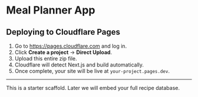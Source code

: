 # Meal Planner App

## Deploying to Cloudflare Pages

1. Go to https://pages.cloudflare.com and log in.
2. Click **Create a project** → **Direct Upload**.
3. Upload this entire zip file.
4. Cloudflare will detect Next.js and build automatically.
5. Once complete, your site will be live at `your-project.pages.dev`.

---

This is a starter scaffold. Later we will embed your full recipe database.
